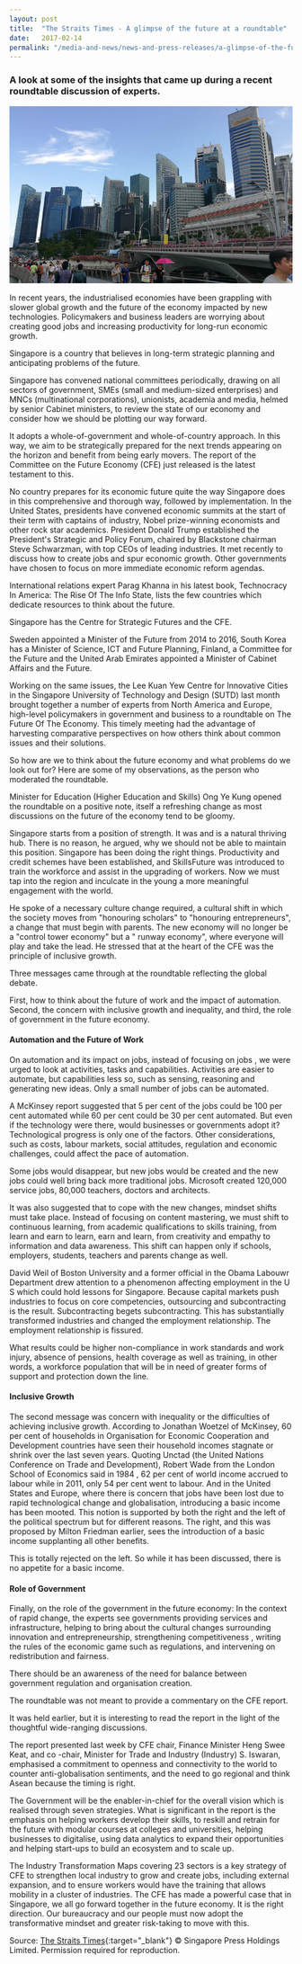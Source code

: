 ```yaml
---
layout: post
title:  "The Straits Times - A glimpse of the future at a roundtable"
date:   2017-02-14
permalink: "/media-and-news/news-and-press-releases/a-glimpse-of-the-future-at-a-roundtable"
---
```


### **A look at some of the insights that came up during a recent roundtable discussion of experts.**

![The Straits Times - A glimpse of the future at a roundtable](/images/a-glimpse-of-the-future-at-a-roundtable.png)

In recent years, the industrialised economies have been grappling with slower global growth and the future of the economy impacted by new technologies. Policymakers and business leaders are worrying about creating good jobs and increasing productivity for long-run economic growth.

Singapore is a country that believes in long-term strategic planning and anticipating problems of the future.

Singapore has convened national committees periodically, drawing on all sectors of government, SMEs (small and medium-sized enterprises) and MNCs (multinational corporations), unionists, academia and media, helmed by senior Cabinet ministers, to review the state of our economy and consider how we should be plotting our way forward.

It adopts a whole-of-government and whole-of-country approach. In this way, we aim to be strategically prepared for the next trends appearing on the horizon and benefit from being early movers. The report of the Committee on the Future Economy (CFE) just released is the latest testament to this.

No country prepares for its economic future quite the way Singapore does in this comprehensive and thorough way, followed by implementation. In the United States, presidents have convened economic summits at the start of their term with captains of industry, Nobel prize-winning economists and other rock star academics. President Donald Trump established the President's Strategic and Policy Forum, chaired by Blackstone chairman Steve Schwarzman, with top CEOs of leading industries. It met recently to discuss how to create jobs and spur economic growth. Other governments have chosen to focus on more immediate economic reform agendas.

International relations expert Parag Khanna in his latest book, Technocracy In America: The Rise Of The Info State, lists the few countries which dedicate resources to think about the future.

Singapore has the Centre for Strategic Futures and the CFE.

Sweden appointed a Minister of the Future from 2014 to 2016, South Korea has a Minister of Science, ICT and Future Planning, Finland, a Committee for the Future and the United Arab Emirates appointed a Minister of Cabinet Affairs and the Future.

Working on the same issues, the Lee Kuan Yew Centre for Innovative Cities in the Singapore University of Technology and Design (SUTD) last month brought together a number of experts from North America and Europe, high-level policymakers in government and business to a roundtable on The Future Of The Economy. This timely meeting had the advantage of harvesting comparative perspectives on how others think about common issues and their solutions.

So how are we to think about the future economy and what problems do we look out for? Here are some of my observations, as the person who moderated the roundtable.

Minister for Education (Higher Education and Skills) Ong Ye Kung opened the roundtable on a positive note, itself a refreshing change as most discussions on the future of the economy tend to be gloomy.

Singapore starts from a position of strength. It was and is a natural thriving hub. There is no reason, he argued, why we should not be able to maintain this position. Singapore has been doing the right things. Productivity and credit schemes have been established, and SkillsFuture was introduced to train the workforce and assist in the upgrading of workers. Now we must tap into the region and inculcate in the young a more meaningful engagement with the world.

He spoke of a necessary culture change required, a cultural shift in which the society moves from "honouring scholars" to "honouring entrepreneurs", a change that must begin with parents. The new economy will no longer be a "control tower economy" but a " runway economy", where everyone will play and take the lead. He stressed that at the heart of the CFE was the principle of inclusive growth.

Three messages came through at the roundtable reflecting the global debate.

First, how to think about the future of work and the impact of automation. Second, the concern with inclusive growth and inequality, and third, the role of government in the future economy.

#### **Automation and the Future of Work**

On automation and its impact on jobs, instead of focusing on jobs , we were urged to look at activities, tasks and capabilities. Activities are easier to automate, but capabilities less so, such as sensing, reasoning and generating new ideas. Only a small number of jobs can be automated.

A McKinsey report suggested that 5 per cent of the jobs could be 100 per cent automated while 60 per cent could be 30 per cent automated. But even if the technology were there, would businesses or governments adopt it? Technological progress is only one of the factors. Other considerations, such as costs, labour markets, social attitudes, regulation and economic challenges, could affect the pace of automation.

Some jobs would disappear, but new jobs would be created and the new jobs could well bring back more traditional jobs. Microsoft created 120,000 service jobs, 80,000 teachers, doctors and architects.

It was also suggested that to cope with the new changes, mindset shifts must take place. Instead of focusing on content mastering, we must shift to continuous learning, from academic qualifications to skills training, from learn and earn to learn, earn and learn, from creativity and empathy to information and data awareness. This shift can happen only if schools, employers, students, teachers and parents change as well.

David Weil of Boston University and a former official in the Obama Labouwr Department drew attention to a phenomenon affecting employment in the U S which could hold lessons for Singapore. Because capital markets push industries to focus on core competencies, outsourcing and subcontracting is the result. Subcontracting begets subcontracting. This has substantially transformed industries and changed the employment relationship. The employment relationship is fissured.

What results could be higher non-compliance in work standards and work injury, absence of pensions, health coverage as well as training, in other words, a workforce population that will be in need of greater forms of support and protection down the line.

#### **Inclusive Growth**

The second message was concern with inequality or the difficulties of achieving inclusive growth. According to Jonathan Woetzel of McKinsey, 60 per cent of households in Organisation for Economic Cooperation and Development countries have seen their household incomes stagnate or shrink over the last seven years. Quoting Unctad (the United Nations Conference on Trade and Development), Robert Wade from the London School of Economics said in 1984 , 62 per cent of world income accrued to labour while in 2011, only 54 per cent went to labour. And in the United States and Europe, where there is concern that jobs have been lost due to rapid technological change and globalisation, introducing a basic income has been mooted. This notion is supported by both the right and the left of the political spectrum but for different reasons. The right, and this was proposed by Milton Friedman earlier, sees the introduction of a basic income supplanting all other benefits.

This is totally rejected on the left. So while it has been discussed, there is no appetite for a basic income.

#### **Role of Government**

Finally, on the role of the government in the future economy: In the context of rapid change, the experts see governments providing services and infrastructure, helping to bring about the cultural changes surrounding innovation and entrepreneurship, strengthening competitiveness , writing the rules of the economic game such as regulations, and intervening on redistribution and fairness.

There should be an awareness of the need for balance between government regulation and organisation creation.

The roundtable was not meant to provide a commentary on the CFE report.

It was held earlier, but it is interesting to read the report in the light of the thoughtful wide-ranging discussions.

The report presented last week by CFE chair, Finance Minister Heng Swee Keat, and co -chair, Minister for Trade and Industry (Industry) S. Iswaran, emphasised a commitment to openness and connectivity to the world to counter anti-globalisation sentiments, and the need to go regional and think Asean because the timing is right.

The Government will be the enabler-in-chief for the overall vision which is realised through seven strategies. What is significant in the report is the emphasis on helping workers develop their skills, to reskill and retrain for the future with modular courses at colleges and universities, helping businesses to digitalise, using data analytics to expand their opportunities and helping start-ups to build an ecosystem and to scale up.

The Industry Transformation Maps covering 23 sectors is a key strategy of CFE to strengthen local industry to grow and create jobs, including external expansion, and to ensure workers would have the training that allows mobility in a cluster of industries. The CFE has made a powerful case that in Singapore, we all go forward together in the future economy. It is the right direction. Our bureaucracy and our people must now adopt the transformative mindset and greater risk-taking to move with this.

Source: [The Straits Times](https://www.straitstimes.com/opinion/a-glimpse-of-the-future-at-a-roundtable){:target="_blank"} © Singapore Press Holdings Limited. Permission required for reproduction.